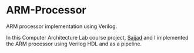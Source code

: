 # ARM-Processor
ARM processor implementation using Verilog.

In this Computer Architecture Lab course project, [Sajjad](https://github.com/sajializ) and I implemented the ARM processor using Verilog HDL and as a pipeline.
